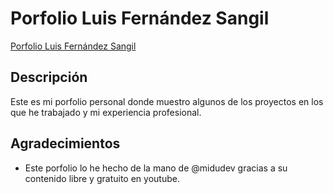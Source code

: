# Porfolio Luis Fernández Sangil

[Porfolio Luis Fernández Sangil](enlace/a/tu/sitio/web)

## Descripción

Este es mi porfolio personal donde muestro algunos de los proyectos en los que he trabajado y mi experiencia profesional.

## Agradecimientos

- Este porfolio lo he hecho de la mano de @midudev gracias a su contenido libre y gratuito en youtube.
